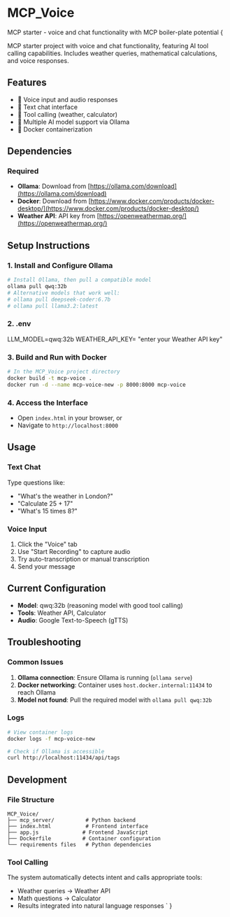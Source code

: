 # MCP_Voice
MCP starter - voice and chat functionality with MCP boiler-plate potential
{

MCP starter project with voice and chat functionality, featuring AI tool calling capabilities. Includes weather queries, mathematical calculations, and voice responses.

## Features
- 🎤 Voice input and audio responses
- 💬 Text chat interface
- 🔧 Tool calling (weather, calculator)
- 🤖 Multiple AI model support via Ollama
- 🐳 Docker containerization

## Dependencies

### Required
- **Ollama**: Download from [https://ollama.com/download](https://ollama.com/download)
- **Docker**: Download from [https://www.docker.com/products/docker-desktop/](https://www.docker.com/products/docker-desktop/)
- **Weather API**: API key from [https://openweathermap.org/](https://openweathermap.org/)

## Setup Instructions

### 1. Install and Configure Ollama
```bash
# Install Ollama, then pull a compatible model
ollama pull qwq:32b
# Alternative models that work well:
# ollama pull deepseek-coder:6.7b
# ollama pull llama3.2:latest
```

### 2. .env
LLM_MODEL=qwq:32b
WEATHER_API_KEY= "enter your Weather API key"

### 3. Build and Run with Docker
```bash
# In the MCP_Voice project directory
docker build -t mcp-voice .
docker run -d --name mcp-voice-new -p 8000:8000 mcp-voice
```

### 4. Access the Interface
- Open `index.html` in your browser, or
- Navigate to `http://localhost:8000`

## Usage

### Text Chat
Type questions like:
- \"What's the weather in London?\"
- \"Calculate 25 + 17\"
- \"What's 15 times 8?\"

### Voice Input
1. Click the \"Voice\" tab
2. Use \"Start Recording\" to capture audio
3. Try auto-transcription or manual transcription
4. Send your message

## Current Configuration
- **Model**: qwq:32b (reasoning model with good tool calling)
- **Tools**: Weather API, Calculator
- **Audio**: Google Text-to-Speech (gTTS)

## Troubleshooting

### Common Issues
1. **Ollama connection**: Ensure Ollama is running (`ollama serve`)
2. **Docker networking**: Container uses `host.docker.internal:11434` to reach Ollama
3. **Model not found**: Pull the required model with `ollama pull qwq:32b`

### Logs
```bash
# View container logs
docker logs -f mcp-voice-new

# Check if Ollama is accessible
curl http://localhost:11434/api/tags
```

## Development

### File Structure
```
MCP_Voice/
├── mcp_server/          # Python backend
├── index.html           # Frontend interface
├── app.js              # Frontend JavaScript
├── Dockerfile          # Container configuration
└── requirements files   # Python dependencies
```

### Tool Calling
The system automatically detects intent and calls appropriate tools:
- Weather queries → Weather API
- Math questions → Calculator
- Results integrated into natural language responses
`
}